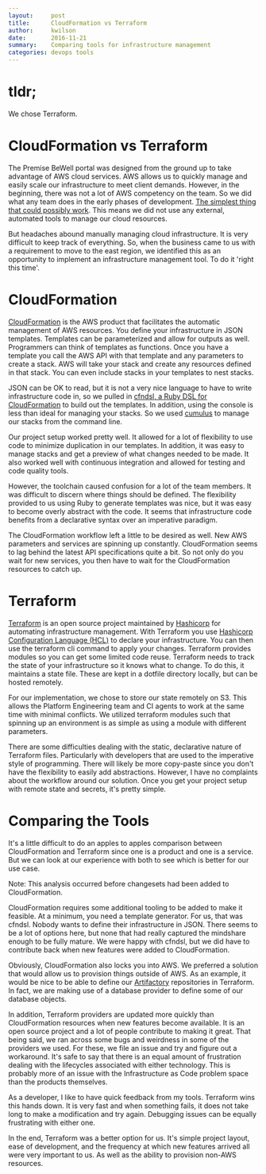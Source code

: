 ```yaml
---
layout:     post
title:      CloudFormation vs Terraform
author:     kwilson
date:       2016-11-21
summary:    Comparing tools for infrastructure management
categories: devops tools
---
```


# tldr;

We chose Terraform.

# CloudFormation vs Terraform

The Premise BeWell portal was designed from the ground up to take advantage of AWS cloud services. AWS allows us to quickly manage and easily scale our infrastructure to meet client demands. However, in the beginning, there was not a lot of AWS competency on the team. So we did what any team does in the early phases of development. [The simplest thing that could possibly work](http://wiki.c2.com/?DoTheSimplestThingThatCouldPossiblyWork). This means we did not use any external, automated tools to manage our cloud resources.

But headaches abound manually managing cloud infrastructure. It is very difficult to keep track of everything. So, when the business came to us with a requirement to move to the east region, we identified this as an opportunity to implement an infrastructure management tool. To do it 'right this time'.

# CloudFormation

[CloudFormation](https://aws.amazon.com/cloudformation/) is the AWS product that facilitates the automatic management of AWS resources. You define your infrastructure in JSON templates. Templates can be parameterized and allow for outputs as well. Programmers can think of templates as functions. Once you have a template you call the AWS API with that template and any parameters to create a stack. AWS will take your stack and create any resources defined in that stack. You can even include stacks in your templates to nest stacks.

JSON can be OK to read, but it is not a very nice language to have to write infrastructure code in, so we pulled in [cfndsl, a Ruby DSL for CloudFormation](https://github.com/stevenjack/cfndsl) to build out the templates. In addition, using the console is less than ideal for managing your stacks. So we used [cumulus](https://github.com/cotdsa/cumulus) to manage our stacks from the command line.

Our project setup worked pretty well. It allowed for a lot of flexibility to use code to minimize duplication in our templates. In addition, it was easy to manage stacks and get a preview of what changes needed to be made. It also worked well with continuous integration and allowed for testing and code quality tools.

However, the toolchain caused confusion for a lot of the team members. It was difficult to discern where things should be defined. The flexibility provided to us using Ruby to generate templates was nice, but it was easy to become overly abstract with the code. It seems that infrastructure code benefits from a declarative syntax over an imperative paradigm.

The CloudFormation workflow left a little to be desired as well. New AWS parameters and services are spinning up constantly. CloudFormation seems to lag behind the latest API specifications quite a bit. So not only do you wait for new services, you then have to wait for the CloudFormation resources to catch up.

# Terraform

[Terraform](https://www.terraform.io/) is an open source project maintained by [Hashicorp](https://www.hashicorp.com/) for automating infrastructure management. With Terraform you use [Hashicorp Configuration Language (HCL)](https://github.com/hashicorp/hcl) to declare your infrastructure. You can then use the terraform cli command to apply your changes. Terraform provides modules so you can get some limited code reuse. Terraform needs to track the state of your infrastructure so it knows what to change. To do this, it maintains a state file. These are kept in a dotfile directory locally, but can be hosted remotely.

For our implementation, we chose to store our state remotely on S3. This allows the Platform Engineering team and CI agents to work at the same time with minimal conflicts. We utilized terraform modules such that spinning up an environment is as simple as using a module with different parameters.

There are some difficulties dealing with the static, declarative nature of Terraform files. Particularly with developers that are used to the imperative style of programming. There will likely be more copy-paste since you don't have the flexibility to easily add abstractions. However, I have no complaints about the workflow around our solution. Once you get your project setup with remote state and secrets, it's pretty simple.

# Comparing the Tools

It's a little difficult to do an apples to apples comparison between CloudFormation and Terraform since one is a product and one is a service. But we can look at our experience with both to see which is better for our use case.

Note: This analysis occurred before changesets had been added to CloudFormation.

CloudFormation requires some additional tooling to be added to make it feasible. At a minimum, you need a template generator. For us, that was cfndsl. Nobody wants to define their infrastructure in JSON. There seems to be a lot of options here, but none that had really captured the mindshare enough to be fully mature. We were happy with cfndsl, but we did have to contribute back when new features were added to CloudFormation.

Obviously, CloudFormation also locks you into AWS. We preferred a solution that would allow us to provision things outside of AWS. As an example, it would be nice to be able to define our [Artifactory](https://www.jfrog.com/artifactory/) repositories in Terraform. In fact, we are making use of a database provider to define some of our database objects.

In addition, Terraform providers are updated more quickly than CloudFormation resources when new features become available. It is an open source project and a lot of people contribute to making it great. That being said, we ran across some bugs and weirdness in some of the providers we used. For these, we file an issue and try and figure out a workaround. It's safe to say that there is an equal amount of frustration dealing with the lifecycles associated with either technology. This is probably more of an issue with the Infrastructure as Code problem space than the products themselves.

As a developer, I like to have quick feedback from my tools. Terraform wins this hands down. It is very fast and when something fails, it does not take long to make a modification and try again. Debugging issues can be equally frustrating with either one.

In the end, Terraform was a better option for us. It's simple project layout, ease of development, and the frequency at which new features arrived all were very important to us. As well as the ability to provision non-AWS resources.
